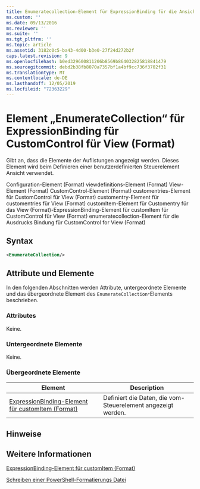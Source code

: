 ```yaml
---
title: Enumeratecollection-Element für ExpressionBinding für die Ansicht (Format) | Microsoft-Dokumentation
ms.custom: ''
ms.date: 09/13/2016
ms.reviewer: ''
ms.suite: ''
ms.tgt_pltfrm: ''
ms.topic: article
ms.assetid: 3182c0c5-ba43-4d00-b3e0-27f24d272b2f
caps.latest.revision: 9
ms.openlocfilehash: b0ed329600811206b8569b864032825818841479
ms.sourcegitcommit: debd2b38fb8070a7357bf1a4bf9cc736f3702f31
ms.translationtype: MT
ms.contentlocale: de-DE
ms.lasthandoff: 12/05/2019
ms.locfileid: "72363229"
---
```

# <a name="enumeratecollection-element-for-expressionbinding-for-customcontrol-for-view-format"></a>Element „EnumerateCollection“ für ExpressionBinding für CustomControl für View (Format)

Gibt an, dass die Elemente der Auflistungen angezeigt werden. Dieses Element wird beim Definieren einer benutzerdefinierten Steuerelement Ansicht verwendet.

Configuration-Element (Format) viewdefinitions-Element (Format) View-Element (Format) CustomControl-Element (Format) customentries-Element für CustomControl für View (Format) customentry-Element für customentries für View (Format) customItem-Element für Customentry für das View (Format)-ExpressionBinding-Element für customItem für CustomControl für View (Format) enumeratecollection-Element für die Ausdrucks Bindung für CustomControl for View (Format)

## <a name="syntax"></a>Syntax

```xml
<EnumerateCollection/>
```

## <a name="attributes-and-elements"></a>Attribute und Elemente

In den folgenden Abschnitten werden Attribute, untergeordnete Elemente und das übergeordnete Element des `EnumerateCollection`-Elements beschrieben.

### <a name="attributes"></a>Attributes

Keine.

### <a name="child-elements"></a>Untergeordnete Elemente

Keine.

### <a name="parent-elements"></a>Übergeordnete Elemente

|Element|Description|
|-------------|-----------------|
|[ExpressionBinding-Element für customItem (Format)](./expressionbinding-element-for-customitem-for-controls-for-configuration-format.md)|Definiert die Daten, die vom-Steuerelement angezeigt werden.|

## <a name="remarks"></a>Hinweise

## <a name="see-also"></a>Weitere Informationen

[ExpressionBinding-Element für customItem (Format)](./expressionbinding-element-for-customitem-for-controls-for-configuration-format.md)

[Schreiben einer PowerShell-Formatierungs Datei](./writing-a-powershell-formatting-file.md)
